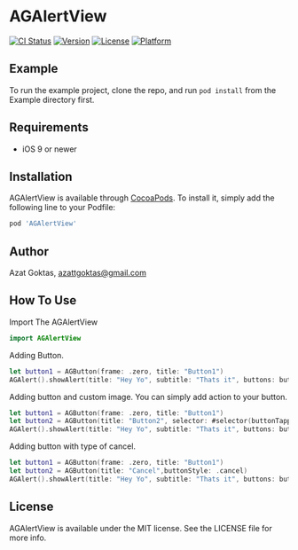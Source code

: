 # AGAlertView

[![CI Status](https://img.shields.io/travis/azattgoktas@gmail.com/AGAlertView.svg?style=flat)](https://travis-ci.org/azattgoktas@gmail.com/AGAlertView)
[![Version](https://img.shields.io/cocoapods/v/AGAlertView.svg?style=flat)](https://cocoapods.org/pods/AGAlertView)
[![License](https://img.shields.io/cocoapods/l/AGAlertView.svg?style=flat)](https://cocoapods.org/pods/AGAlertView)
[![Platform](https://img.shields.io/cocoapods/p/AGAlertView.svg?style=flat)](https://cocoapods.org/pods/AGAlertView)

## Example

To run the example project, clone the repo, and run `pod install` from the Example directory first.

## Requirements
- iOS 9 or newer


## Installation

AGAlertView is available through [CocoaPods](https://cocoapods.org). To install
it, simply add the following line to your Podfile:

```ruby
pod 'AGAlertView'
```

## Author

Azat Goktas, azattgoktas@gmail.com

## How To Use
Import The AGAlertView

```swift
import AGAlertView
```
Adding Button.

```swift
let button1 = AGButton(frame: .zero, title: "Button1")
AGAlert().showAlert(title: "Hey Yo", subtitle: "Thats it", buttons: button1)
```
Adding button and custom image. You can simply add action to your button.

```swift
let button1 = AGButton(frame: .zero, title: "Button1")
let button2 = AGButton(title: "Button2", selector: #selector(buttonTapped), target: self)
AGAlert().showAlert(title: "Hey Yo", subtitle: "Thats it", buttons: button1,button2, image: UIImage(named: "frog"))
```
Adding button with type of cancel.

```swift
let button1 = AGButton(frame: .zero, title: "Button1")
let button2 = AGButton(title: "Cancel",buttonStyle: .cancel)
AGAlert().showAlert(title: "Hey Yo", subtitle: "Thats it", buttons: button2,button1)
```
## License

AGAlertView is available under the MIT license. See the LICENSE file for more info.
